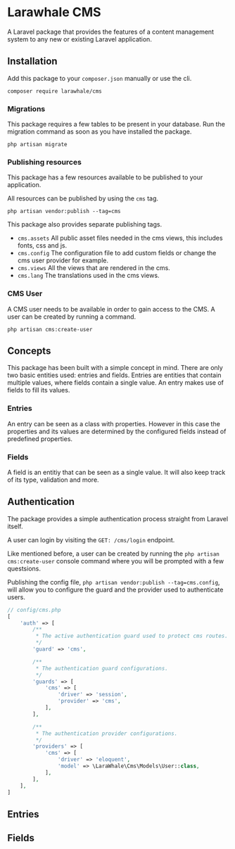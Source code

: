 # Larawhale CMS

A Laravel package that provides the features of a content management system to any new or existing Laravel application.

## Installation

Add this package to your `composer.json` manually or use the cli.

```
composer require larawhale/cms
```

### Migrations

This package requires a few tables to be present in your database. Run the migration command as soon as you have installed the package.

```
php artisan migrate
```

### Publishing resources

This package has a few resources available to be published to your application.

All resources can be published by using the `cms` tag.

```
php artisan vendor:publish --tag=cms
```

This package also provides separate publishing tags.
- `cms.assets`
  All public asset files needed in the cms views, this includes fonts, css and js.
- `cms.config`
  The configuration file to add custom fields or change the cms user provider for example.
- `cms.views`
  All the views that are rendered in the cms.
- `cms.lang`
  The translations used in the cms views.

### CMS User

A CMS user needs to be available in order to gain access to the CMS. A user can be created by running a command.

```
php artisan cms:create-user
```

## Concepts

This package has been built with a simple concept in mind. There are only two basic entities used: entries and fields. Entries are entities that contain multiple values, where fields contain a single value. An entry makes use of fields to fill its values.

### Entries

An entry can be seen as a class with properties. However in this case the properties and its values are determined by the configured fields instead of predefined properties.

### Fields

A field is an entitiy that can be seen as a single value. It will also keep track of its type, validation and more.

## Authentication

The package provides a simple authentication process straight from Laravel itself.

A user can login by visiting the `GET: /cms/login` endpoint.

Like mentioned before, a user can be created by running the `php artisan cms:create-user` console command where you will be prompted with a few questsions.

Publishing the config file, `php artisan vendor:publish --tag=cms.config`, will allow you to configure the guard and the provider used to authenticate users.

```php
// config/cms.php
[
    'auth' => [
        /**
         * The active authentication guard used to protect cms routes.
         */
        'guard' => 'cms',

        /**
         * The authentication guard configurations.
         */
        'guards' => [
            'cms' => [
                'driver' => 'session',
                'provider' => 'cms',
            ],
        ],

        /**
         * The authentication provider configurations.
         */
        'providers' => [
            'cms' => [
                'driver' => 'eloquent',
                'model' => \LaraWhale\Cms\Models\User::class,
            ],
        ],
    ],
]

```

## Entries

## Fields
